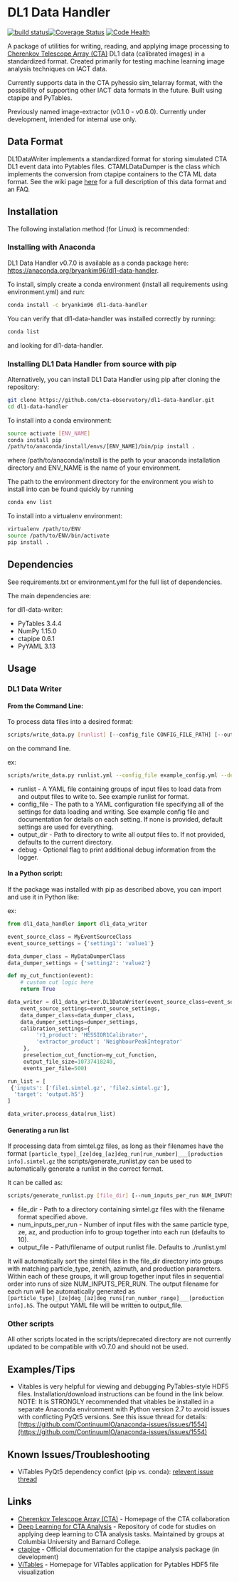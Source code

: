 # DL1 Data Handler

[![build status](https://travis-ci.org/cta-observatory/image-extractor.svg?branch=master)](https://travis-ci.org/cta-observatory/image-extractor.svg?branch=master)[![Coverage Status](https://coveralls.io/repos/github/cta-observatory/image-extractor/badge.svg?branch=master)](https://coveralls.io/github/cta-observatory/image-extractor?branch=master) [![Code Health](https://landscape.io/github/cta-observatory/image-extractor/master/landscape.svg?style=flat)](https://landscape.io/github/cta-observatory/image-extractor/master)

A package of utilities for writing, reading, and applying image processing to [Cherenkov Telescope Array (CTA)](https://www.cta-observatory.org/ "CTA collaboration Homepage") DL1 data (calibrated images) in a standardized format. Created primarily for testing machine learning image analysis techniques on IACT data.

Currently supports data in the CTA pyhessio sim_telarray format, with the possibility of supporting other IACT data formats in the future. Built using ctapipe and PyTables.

Previously named image-extractor (v0.1.0 - v0.6.0). Currently under development, intended for internal use only.

## Data Format

DL1DataWriter implements a standardized format for storing simulated CTA DL1 event data into Pytables files. CTAMLDataDumper is the class which implements the conversion from ctapipe containers to the CTA ML data format. See the wiki page [here](https://github.com/cta-observatory/dl1-data-handler/wiki/CTA-ML-Data-Format) for a full description of this data format and an FAQ.

## Installation

The following installation method (for Linux) is recommended:

### Installing with Anaconda

DL1 Data Handler v0.7.0 is available as a conda package here: https://anaconda.org/bryankim96/dl1-data-handler.

To install, simply create a conda environment (install all requirements using environment.yml) and run:

```bash
conda install -c bryankim96 dl1-data-handler
```

You can verify that dl1-data-handler was installed correctly by running:

```bash
conda list
```

and looking for dl1-data-handler.

### Installing DL1 Data Handler from source with pip

Alternatively, you can install DL1 Data Handler using pip after cloning the repository:

```bash
git clone https://github.com/cta-observatory/dl1-data-handler.git
cd dl1-data-handler
```

To install into a conda environment:

```bash
source activate [ENV_NAME]
conda install pip
/path/to/anaconda/install/envs/[ENV_NAME]/bin/pip install .
```
where /path/to/anaconda/install is the path to your anaconda installation directory and ENV\_NAME is the name of your environment.

The path to the environment directory for the environment you wish to install into can be found quickly by running

```bash
conda env list
```

To install into a virtualenv environment:

```bash
virtualenv /path/to/ENV
source /path/to/ENV/bin/activate
pip install .
```

## Dependencies

See requirements.txt or environment.yml for the full list of dependencies.

The main dependencies are:

for dl1-data-writer:

* PyTables 3.4.4
* NumPy 1.15.0
* ctapipe 0.6.1
* PyYAML 3.13

## Usage

### DL1 Data Writer

#### From the Command Line:

To process data files into a desired format:

```bash
scripts/write_data.py [runlist] [--config_file CONFIG_FILE_PATH] [--output_dir OUTPUT_DIR] [--debug]
```
on the command line.

ex:

```bash
scripts/write_data.py runlist.yml --config_file example_config.yml --debug
```

* runlist - A YAML file containing groups of input files to load data from and output files to write to. See example runlist for format.
* config_file - The path to a YAML configuration file specifying all of the settings for data loading and writing. See example config file and documentation for details on each setting. If none is provided, default settings are used for everything.
* output_dir - Path to directory to write all output files to. If not provided, defaults to the current directory.
* debug - Optional flag to print additional debug information from the logger.

#### In a Python script:

If the package was installed with pip as described above, you can import and use it in Python like:

ex:

```python
from dl1_data_handler import dl1_data_writer

event_source_class = MyEventSourceClass
event_source_settings = {'setting1': 'value1'}

data_dumper_class = MyDataDumperClass
data_dumper_settings = {'setting2': 'value2'}

def my_cut_function(event):
    # custom cut logic here
    return True

data_writer = dl1_data_writer.DL1DataWriter(event_source_class=event_source_class,
    event_source_settings=event_source_settings,
    data_dumper_class=data_dumper_class,
    data_dumper_settings=dumper_settings,
    calibration_settings={
         'r1_product': 'HESSIOR1Calibrator',
         'extractor_product': 'NeighbourPeakIntegrator'
     },
     preselection_cut_function=my_cut_function,
     output_file_size=10737418240,
     events_per_file=500)

run_list = [
 {'inputs': ['file1.simtel.gz', 'file2.simtel.gz'],
  'target': 'output.h5'}
]

data_writer.process_data(run_list)

```
#### Generating a run list

If processing data from simtel.gz files, as long as their filenames have the format ``[particle_type]_[ze]deg_[az]deg_run[run_number]___[production info].simtel.gz`` the scripts/generate_runlist.py can be used to automatically generate a runlist in the correct format.

It can be called as:

```bash
scripts/generate_runlist.py [file_dir] [--num_inputs_per_run NUM_INPUTS_PER_RUN] [--output_file OUTPUT_FILE]
```

* file_dir - Path to a directory containing simtel.gz files with the filename format specified above.
* num_inputs_per_run - Number of input files with the same particle type, ze, az, and production info to group together into each run (defaults to 10).
* output_file - Path/filename of output runlist file. Defaults to ./runlist.yml

It will automatically sort the simtel files in the file_dir directory into groups with matching particle_type, zenith, azimuth, and production parameters. Within each of these groups, it will group together input files in sequential order into runs of size NUM_INPUTS_PER_RUN. The output filename for each run will be automatically generated as ``[particle_type]_[ze]deg_[az]deg_runs[run_number_range]___[production info].h5``. The output YAML file will be written to output_file.

### Other scripts

All other scripts located in the scripts/deprecated directory are not currently updated to be compatible with v0.7.0 and should not be used.

## Examples/Tips

* Vitables is very helpful for viewing and debugging PyTables-style HDF5 files. Installation/download instructions can be found in the link below. NOTE: It is STRONGLY recommended that vitables be installed in a separate Anaconda environment with Python version 2.7 to avoid issues with conflicting PyQt5 versions. See this issue thread for details: [https://github.com/ContinuumIO/anaconda-issues/issues/1554](https://github.com/ContinuumIO/anaconda-issues/issues/1554)

## Known Issues/Troubleshooting

* ViTables PyQt5 dependency confict (pip vs. conda): [relevent issue thread](https://github.com/ContinuumIO/anaconda-issues/issues/1554)

## Links

* [Cherenkov Telescope Array (CTA)](https://www.cta-observatory.org/ "CTA collaboration Homepage") - Homepage of the CTA collaboration
* [Deep Learning for CTA Analysis](https://github.com/bryankim96/deep-learning-CTA "Deep Learning for CTA Repository") - Repository of code for studies on applying deep learning to CTA analysis tasks. Maintained by groups at Columbia University and Barnard College.
* [ctapipe](https://cta-observatory.github.io/ctapipe/ "ctapipe Official Documentation Page") - Official documentation for the ctapipe analysis package (in development)
* [ViTables](http://vitables.org/ "ViTables Homepage") - Homepage for ViTables application for Pytables HDF5 file visualization
